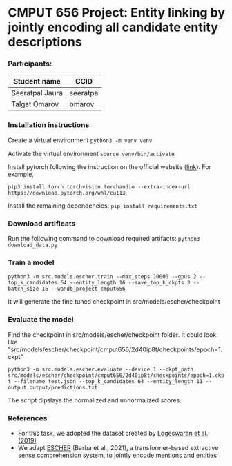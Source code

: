# CMPUT 656 Project:  Entity linking by jointly encoding all candidate entity descriptions

### Participants:
|Student name      | CCID       |
|------------------|------------|
|Seeratpal Jaura   |  seeratpa  |
|Talgat Omarov     |  omarov    |


### Installation instructions
Create a virtual environment
`python3 -m venv venv`

Activate the virtual environment
`source venv/bin/activate`

Install pytorch following the instruction on the official website ([link](https://pytorch.org/get-started/locally/)). For example,

`pip3 install torch torchvision torchaudio --extra-index-url https://download.pytorch.org/whl/cu113`

Install the remaining dependencies:
`pip install requirements.txt`

### Download artificats
Run the following command to download required artifacts:
`python3 download_data.py`

### Train a model
`python3 -m src.models.escher.train --max_steps 10000 --gpus 2 --top_k_candidates 64 --entity_length 16 --save_top_k_ckpts 3 --batch_size 16 --wandb_project cmput656`

It will generate the fine tuned checkpoint in src/models/escher/checkpoint

### Evaluate the model
Find the checkpoint in src/models/escher/checkpoint folder. It could look like 
"src/models/escher/checkpoint/cmput656/2d40ip8t/checkpoints/epoch=1.ckpt"

`python3 -m src.models.escher.evaluate --device 1 --ckpt_path src/models/escher/checkpoint/cmput656/2d40ip8t/checkpoints/epoch=1.ckpt --filename test.json --top_k_candidates 64 --entity_length 11 --output output/predictions.txt`

The script dipslays the normalized and unnormalized scores.


### References
- For this task, we adopted the dataset created by [Logeswaran et al. (2019)](https://aclanthology.org/P19-1335/)
- We adapt [ESCHER](https://github.com/SapienzaNLP/esc) (Barba et al., 2021), a transformer-based extractive sense comprehension system, to jointly encode mentions and entities
